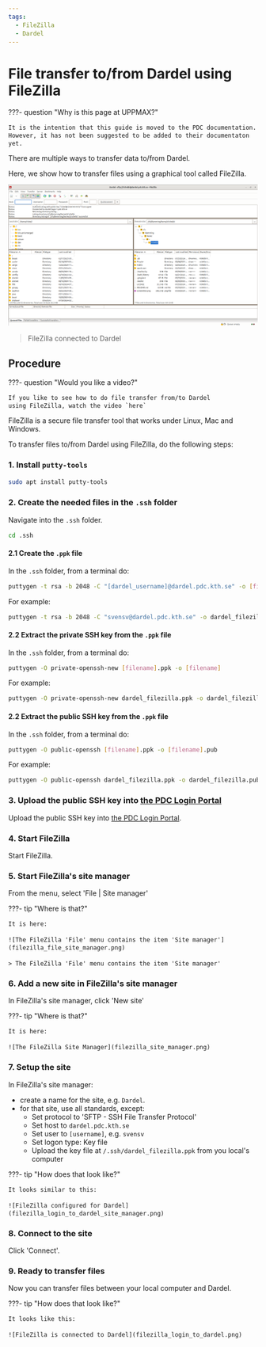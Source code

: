 ```yaml
---
tags:
  - FileZilla
  - Dardel
---
```


# File transfer to/from Dardel using FileZilla

???- question "Why is this page at UPPMAX?"

    It is the intention that this guide is moved to the PDC documentation.
    However, it has not been suggested to be added to their documentaton
    yet.

There are multiple ways to transfer data to/from Dardel.

Here, we show how to transfer files using a graphical tool called FileZilla.

![FileZilla connected to Dardel](filezilla_login_to_dardel.png)

> FileZilla connected to Dardel

## Procedure

???- question "Would you like a video?"

    If you like to see how to do file transfer from/to Dardel
    using FileZilla, watch the video `here`

FileZilla is a secure file transfer tool that works under Linux, Mac and Windows.

To transfer files to/from Dardel using FileZilla, do
the following steps:

### 1. Install `putty-tools`

```bash
sudo apt install putty-tools
```

### 2. Create the needed files in the `.ssh` folder

Navigate into the `.ssh` folder.

```bash
cd .ssh
```

#### 2.1 Create the `.ppk` file

In the `.ssh` folder, from a terminal do:

```bash
puttygen -t rsa -b 2048 -C "[dardel_username]@dardel.pdc.kth.se" -o [filename].ppk
```

For example:

```bash
puttygen -t rsa -b 2048 -C "svensv@dardel.pdc.kth.se" -o dardel_filezilla.ppk
```

#### 2.2 Extract the private SSH key from the `.ppk` file

In the `.ssh` folder, from a terminal do:

```bash
puttygen -O private-openssh-new [filename].ppk -o [filename]
```

For example:

```bash
puttygen -O private-openssh-new dardel_filezilla.ppk -o dardel_filezilla
```

#### 2.2 Extract the public SSH key from the `.ppk` file

In the `.ssh` folder, from a terminal do:

```bash
puttygen -O public-openssh [filename].ppk -o [filename].pub
```

For example:

```bash
puttygen -O public-openssh dardel_filezilla.ppk -o dardel_filezilla.pub
```

### 3. Upload the public SSH key into [the PDC Login Portal](https://loginportal.pdc.kth.se/)

Upload the public SSH key into [the PDC Login Portal](https://loginportal.pdc.kth.se/).

### 4. Start FileZilla

Start FileZilla.

### 5. Start FileZilla's site manager

From the menu, select 'File | Site manager'

???- tip "Where is that?"

    It is here:

    ![The FileZilla 'File' menu contains the item 'Site manager'](filezilla_file_site_manager.png)

    > The FileZilla 'File' menu contains the item 'Site manager'

### 6. Add a new site in FileZilla's site manager

In FileZilla's site manager, click 'New site'

???- tip "Where is that?"

    It is here:

    ![The FileZilla Site Manager](filezilla_site_manager.png)

### 7. Setup the site

In FileZilla's site manager:

- create a name for the site, e.g. `Dardel`.
- for that site, use all standards, except:
    - Set protocol to 'SFTP - SSH File Transfer Protocol'
    - Set host to `dardel.pdc.kth.se`
    - Set user to `[username]`, e.g. `svensv`
    - Set logon type: Key file
    - Upload the key file at `/.ssh/dardel_filezilla.ppk`
      from you local's computer

???- tip "How does that look like?"

    It looks similar to this:

    ![FileZilla configured for Dardel](filezilla_login_to_dardel_site_manager.png)

### 8. Connect to the site

Click 'Connect'.

### 9. Ready to transfer files

Now you can transfer files between your local computer and Dardel.

???- tip "How does that look like?"

    It looks like this:

    ![FileZilla is connected to Dardel](filezilla_login_to_dardel.png)
